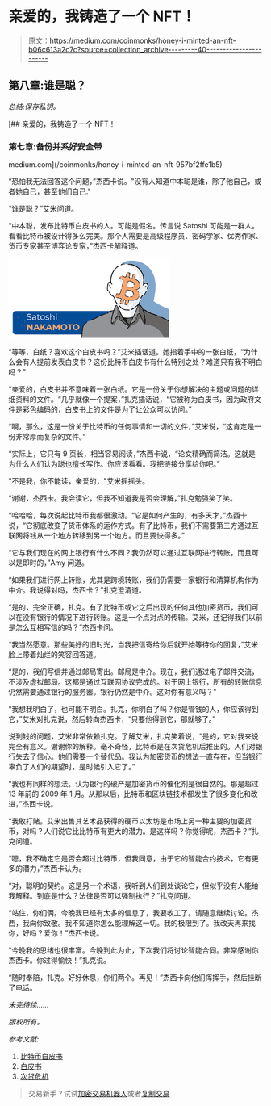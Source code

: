 # 亲爱的，我铸造了一个 NFT！

> 原文：<https://medium.com/coinmonks/honey-i-minted-an-nft-b06c613a2c7c?source=collection_archive---------40----------------------->

## 第八章:谁是聪？

*总结:保存私钥。*

[](/coinmonks/honey-i-minted-an-nft-957bf2ffe1b5) [## 亲爱的，我铸造了一个 NFT！

### 第七章:备份并系好安全带

medium.com](/coinmonks/honey-i-minted-an-nft-957bf2ffe1b5) 

“恐怕我无法回答这个问题，”杰西卡说。"没有人知道中本聪是谁，除了他自己，或者她自己，甚至他们自己."

“谁是聪？”艾米问道。

“中本聪，发布比特币白皮书的人。可能是假名。传言说 Satoshi 可能是一群人。看看比特币被设计得多么完美。那个人需要是高级程序员、密码学家、优秀作家、货币专家甚至博弈论专家，”杰西卡解释道。

![](img/6a158847d47b23aa338c2a761f5901e1.png)

“等等，白纸？喜欢这个白皮书吗？”艾米插话道。她指着手中的一张白纸，“为什么会有人提前发表白皮书？这份比特币白皮书有什么特别之处？难道只有我不明白吗？”

“亲爱的，白皮书并不意味着一张白纸。它是一份关于你想解决的主题或问题的详细资料的文件。“几乎就像一个提案，”扎克插话说，“它被称为白皮书，因为政府文件是彩色编码的，白皮书上的文件是为了让公众可以访问。”

“啊，那么，这是一份关于比特币的任何事情和一切的文件，”艾米说，“这肯定是一份非常厚而复杂的文件。”

“实际上，它只有 9 页长，相当容易阅读，”杰西卡说，“论文精确而简洁。这就是为什么人们认为聪也擅长写作。你应该看看。我把链接分享给你吧。”

"不是我，你不能读，亲爱的，"艾米摇摇头。

“谢谢，杰西卡。我会读它，但我不知道我是否会理解，”扎克勉强笑了笑。

“哈哈哈，每次说起比特币我都很激动。“它是如何产生的，有多天才，”杰西卡说，“它彻底改变了货币体系的运作方式。有了比特币，我们不需要第三方通过互联网将钱从一个地方转移到另一个地方。而且要快得多。”

“它与我们现在的网上银行有什么不同？我仍然可以通过互联网进行转账，而且可以是即时的，”Amy 问道。

“如果我们进行网上转账，尤其是跨境转账，我们仍需要一家银行和清算机构作为中介。我说得对吗，杰西卡？”扎克澄清道。

“是的，完全正确，扎克。有了比特币或它之后出现的任何其他加密货币，我们可以在没有银行的情况下进行转账。这是一个点对点的传输。艾米，还记得我们以前是怎么互相写信的吗？”杰西卡问。

“我当然愿意。那些美好的旧时光，当我把信寄给你后就开始等待你的回复，”艾米脸上带着灿烂的笑容回答道。

“是的，我们写信并通过邮局寄出。邮局是中介。现在，我们通过电子邮件交流，不涉及虚拟邮局。这都是通过互联网协议完成的。对于网上银行，所有的转账信息仍然需要通过银行的服务器。银行仍然是中介。这对你有意义吗？"

“我想我明白了，也可能不明白。扎克，你明白了吗？你是管钱的人，你应该得到它，”艾米对扎克说，然后转向杰西卡，“只要他得到它，那就够了。”

说到钱的问题，艾米非常依赖扎克。了解艾米，扎克笑着说，“是的，它对我来说完全有意义。谢谢你的解释。毫不奇怪，比特币是在次贷危机后推出的。人们对银行失去了信心。他们需要一个替代品。我认为加密货币的想法一直存在，但当银行辜负了人们的期望时，是时候引入它了。”

“我也有同样的想法。认为银行的破产是加密货币的催化剂是很自然的。那是超过 13 年前的 2009 年 1 月。从那以后，比特币和区块链技术都发生了很多变化和改进，”杰西卡说。

“我敢打赌。艾米出售其艺术品获得的硬币以太坊是市场上另一种主要的加密货币，对吗？人们说它比比特币有更大的潜力。是这样吗？你觉得呢，杰西卡？”扎克问道。

“嗯，我不确定它是否会超过比特币，但我同意，由于它的智能合约技术，它有更多的潜力，”杰西卡认为。

“对，聪明的契约。这是另一个术语，我听到人们到处谈论它，但似乎没有人能给我解释。到底是什么？法律是否可以强制执行？”扎克问道。

“站住，你们俩。今晚我已经有太多的信息了，我要收工了。请随意继续讨论。杰西，我向你致敬。我不知道你怎么能理解这一切。我的极限到了。我改天再来找你，好吗？爱你！”杰西卡说。

“今晚我的思绪也很丰富。今晚到此为止，下次我们将讨论智能合同。非常感谢你杰西卡。你过得愉快！”扎克说。

“随时奉陪，扎克。好好休息，你们两个。再见！”杰西卡向他们挥挥手，然后挂断了电话。

*未完待续……*

*版权所有。*

*参考文献:*

1.  [比特币白皮书](https://bitcoin.org/bitcoin.pdf)
2.  [白皮书](https://en.wikipedia.org/wiki/White_paper)
3.  [次贷危机](https://en.wikipedia.org/wiki/Subprime_mortgage_crisis)

> 交易新手？试试[加密交易机器人](/coinmonks/crypto-trading-bot-c2ffce8acb2a)或者[复制交易](/coinmonks/top-10-crypto-copy-trading-platforms-for-beginners-d0c37c7d698c)